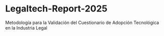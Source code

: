 # Legaltech-Report-2025
Metodología para la Validación del Cuestionario de Adopción Tecnológica en la Industria Legal
